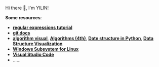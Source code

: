 Hi there 👋, I'm YILIN! 

<!--
**YILIN1031/YILIN1031** is a ✨ _special_ ✨ repository because its `README.md` (this file) appears on your GitHub profile.

Here are some ideas to get you started:

- 🔭 I’m currently working on ...
- 🌱 I’m currently learning ...
- 👯 I’m looking to collaborate on ...
- 🤔 I’m looking for help with ...
- 💬 Ask me about ...
- 📫 How to reach me: ...
- 😄 Pronouns: ...
- ⚡ Fun fact: ...
-->

**Some resources**: 
* **[regular expressions tutorial](https://regexone.com/)**
* **[git docs](https://git-scm.com/doc)** 
* **[algorithm visual](https://visualgo.net/en)**, **[Algorithms (4th)](https://algs4.cs.princeton.edu/home/)**, **[Date structure in Python](https://runestone.academy/ns/books/published/pythonds/index.html)**, **[Data Structure Visualization](https://www.cs.usfca.edu/~galles/visualization/Algorithms.html)**
* **[Windows Subsystem for Linux](https://learn.microsoft.com/en-us/windows/wsl/)**
* **[Visual Studio Code](https://code.visualstudio.com/docs)** 
* ......

